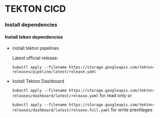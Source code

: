 # TEKTON CICD

### Install dependencies
#### Install tekon dependencies
* install tekton pipelines

    Latest official release: 

    `kubectl apply --filename https://storage.googleapis.com/tekton-releases/pipeline/latest/release.yaml`

* Install Tekton Dashboard

    `kubectl apply --filename https://storage.googleapis.com/tekton-releases/dashboard/latest/release.yaml`
    for read only or 

    `kubectl apply --filename https://storage.googleapis.com/tekton-releases/dashboard/latest/release-full.yaml` for  write previllages